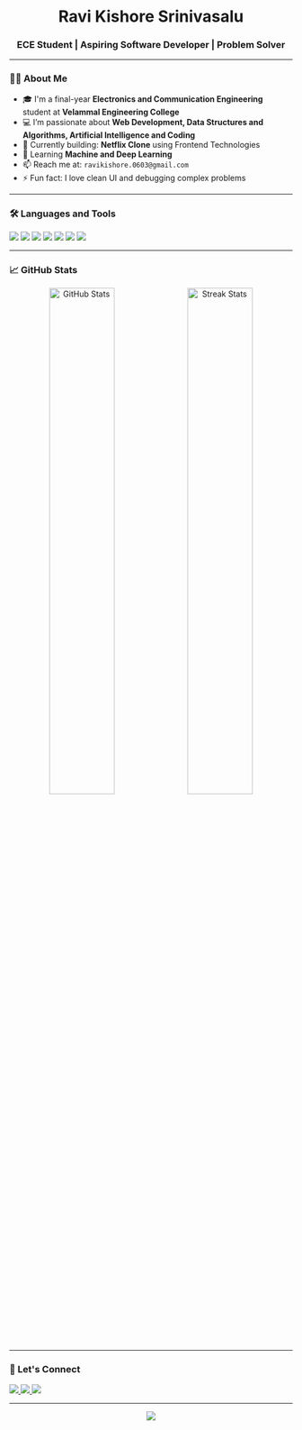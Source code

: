 <h1 align="center">Ravi Kishore Srinivasalu</h1>
<h3 align="center">ECE Student | Aspiring Software Developer | Problem Solver</h3>

---

### 👨‍💻 About Me

- 🎓 I'm a final-year **Electronics and Communication Engineering** student at **Velammal Engineering College**
- 💻 I’m passionate about **Web Development, Data Structures and Algorithms, Artificial Intelligence and Coding**
- 🔭 Currently building: **Netflix Clone** using Frontend Technologies  
- 🌱 Learning **Machine and Deep Learning**
- 📫 Reach me at: `ravikishore.0603@gmail.com`
- ⚡ Fun fact: I love clean UI and debugging complex problems

---

### 🛠️ Languages and Tools

<p>
  <img src="https://img.shields.io/badge/C++-00599C?style=flat&logo=cplusplus&logoColor=white" />
  <img src="https://img.shields.io/badge/C-276DC3?style=flat&logo=c&logoColor=white" />
  <img src="https://img.shields.io/badge/HTML5-E34F26?style=flat&logo=html5&logoColor=white" />
  <img src="https://img.shields.io/badge/CSS3-1572B6?style=flat&logo=css3&logoColor=white" />
  <img src="https://img.shields.io/badge/JavaScript-F7DF1E?style=flat&logo=javascript&logoColor=black" />
  <img src="https://img.shields.io/badge/Git-F05032?style=flat&logo=git&logoColor=white" />
  <img src="https://img.shields.io/badge/GitHub-181717?style=flat&logo=github&logoColor=white" />
</p>

---

### 📈 GitHub Stats

<p align="center"> <img src="https://github-readme-stats.vercel.app/api?username=Ravikishore2005&show_icons=true&theme=react&border_radius=10" alt="GitHub Stats" width="48%" /> <img src="https://github-readme-streak-stats.herokuapp.com/?user=Ravikishore2005&theme=react&border_radius=10" alt="Streak Stats" width="48%" /> </p>

---

### 🔗 Let's Connect

<p align="left"> <a href="https://www.linkedin.com/in/ravikishore-s-6989612b7" target="_blank"> <img src="https://img.shields.io/badge/LinkedIn-%230077B5.svg?style=for-the-badge&logo=linkedin&logoColor=white" /> </a> <a href="mailto:ravikishore.0603@gmail.com"> <img src="https://img.shields.io/badge/Gmail-%23D14836.svg?style=for-the-badge&logo=gmail&logoColor=white" /> </a> <a href="https://github.com/Ravikishore2005"> <img src="https://img.shields.io/badge/GitHub-%23121011.svg?style=for-the-badge&logo=github&logoColor=white" /> </a> </p>

---

<p align="center"> <img src="https://img.shields.io/badge/Available%20for%20hire-success?style=for-the-badge&logo=freelancer&logoColor=white" /> </p>
